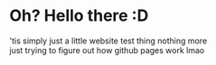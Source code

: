 # Oh? Hello there :D

'tis simply just a little website test thing nothing more <br />
just trying to figure out how github pages work lmao
